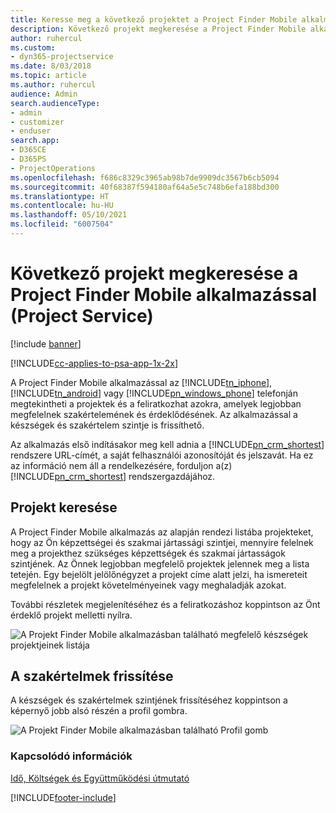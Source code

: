 ```yaml
---
title: Keresse meg a következő projektet a Project Finder Mobile alkalmazással
description: Következő projekt megkeresése a Project Finder Mobile alkalmazással a Project Service szolgáltatáshoz
author: ruhercul
ms.custom:
- dyn365-projectservice
ms.date: 8/03/2018
ms.topic: article
ms.author: ruhercul
audience: Admin
search.audienceType:
- admin
- customizer
- enduser
search.app:
- D365CE
- D365PS
- ProjectOperations
ms.openlocfilehash: f686c8329c3965ab98b7de9909dc3567b6cb5094
ms.sourcegitcommit: 40f68387f594180af64a5e5c748b6efa188bd300
ms.translationtype: HT
ms.contentlocale: hu-HU
ms.lasthandoff: 05/10/2021
ms.locfileid: "6007504"
---
```

# <a name="find-your-next-project-with-the-project-finder-mobile-app-project-service"></a>Következő projekt megkeresése a Project Finder Mobile alkalmazással (Project Service)

[!include [banner](../includes/psa-now-project-operations.md)]

[!INCLUDE[cc-applies-to-psa-app-1x-2x](../includes/cc-applies-to-psa-app-1x-2x.md)]

A Project Finder Mobile alkalmazással az [!INCLUDE[tn_iphone](../includes/tn-iphone.md)], [!INCLUDE[tn_android](../includes/tn-android.md)] vagy [!INCLUDE[pn_windows_phone](../includes/pn-windows-phone.md)] telefonján megtekintheti a projektek és a feliratkozhat azokra, amelyek legjobban megfelelnek szakértelemének és érdeklődésének. Az alkalmazással a készségek és szakértelem szintje is frissíthető.  
  
 Az alkalmazás első indításakor meg kell adnia a [!INCLUDE[pn_crm_shortest](../includes/pn-crm-shortest.md)] rendszere URL-címét, a saját felhasználói azonosítóját és jelszavát. Ha ez az információ nem áll a rendelkezésére, forduljon a(z) [!INCLUDE[pn_crm_shortest](../includes/pn-crm-shortest.md)] rendszergazdájához.  
  
## <a name="find-a-project"></a>Projekt keresése  
 A Project Finder Mobile alkalmazás az alapján rendezi listába projekteket, hogy az Ön képzettségei és szakmai jártassági szintjei, mennyire felelnek meg a projekthez szükséges képzettségek és szakmai jártasságok szintjének. Az Önnek legjobban megfelelő projektek jelennek meg a lista tetején. Egy bejelölt jelölőnégyzet a projekt címe alatt jelzi, ha ismereteit megfelelnek a projekt követelményeinek vagy meghaladják azokat.  
  
 További részletek megjelenítéséhez és a feliratkozáshoz koppintson az Önt érdeklő projekt melletti nyílra.  
  
 ![A Projekt Finder Mobile alkalmazásban található megfelelő készségek projektjeinek listája](../psa/media/project-service-project-finder-list.png "A Projekt Finder Mobile alkalmazásban található megfelelő készségek projektjeinek listája")  
  
## <a name="update-your-skills"></a>A szakértelmek frissítése  
 A készségek és szakértelmek szintjének frissítéséhez koppintson a képernyő jobb alsó részén a profil gombra.  
  
 ![A Projekt Finder Mobile alkalmazásban található Profil gomb](../psa/media/project-service-project-finder-profile.png "A Projekt Finder Mobile alkalmazásban található Profil gomb")  
  
### <a name="see-also"></a>Kapcsolódó információk  
 [Idő, Költségek és Együttműködési útmutató](../psa/time-expense-collaboration-guide.md)


[!INCLUDE[footer-include](../includes/footer-banner.md)]